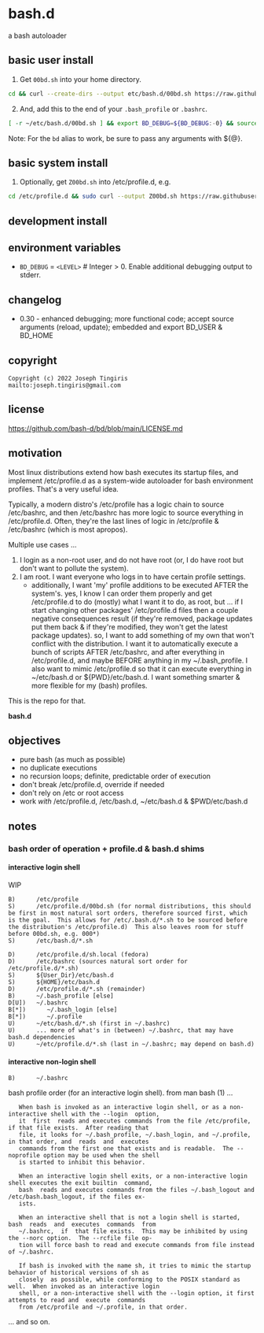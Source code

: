# bash.d

a bash autoloader

## basic user install

1) Get `00bd.sh` into your home directory.

```sh
cd && curl --create-dirs --output etc/bash.d/00bd.sh https://raw.githubusercontent.com/bash-d/bd/main/00bd.sh
```

2) And, add this to the end of your `.bash_profile` or `.bashrc`.

```sh
[ -r ~/etc/bash.d/00bd.sh ] && export BD_DEBUG=${BD_DEBUG:-0} && source ~/etc/bash.d/00bd.sh ${@}
```
Note: For the `bd` alias to work, be sure to pass any arguments with ${@}.

## basic system install

1) Optionally, get `Z00bd.sh` into /etc/profile.d, e.g.

```sh
cd /etc/profile.d && sudo curl --output Z00bd.sh https://raw.githubusercontent.com/bash-d/bd/main/00bd.sh && chmod 0644 Z00bd.sh
```

## development install

## environment variables

* `BD_DEBUG` = `<LEVEL>` # Integer > 0.  Enable additional debugging output to stderr.

## changelog

* 0.30 - enhanced debugging; more functional code; accept source arguments (reload, update); embedded and export BD_USER & BD_HOME

## copyright

    Copyright (c) 2022 Joseph Tingiris
    mailto:joseph.tingiris@gmail.com

## license

https://github.com/bash-d/bd/blob/main/LICENSE.md

## motivation

Most linux distributions extend how bash executes its startup files, and implement /etc/profile.d as a system-wide autoloader for bash environment profiles.  That's a very useful idea.

Typically, a modern distro's /etc/profile has a logic chain to source /etc/bashrc, and then /etc/bashrc has more logic to source everything in /etc/profile.d.  Often, they're the last lines of logic in /etc/profile & /etc/bashrc (which is most apropos).

Multiple use cases ...

1) I login as a non-root user, and do not have root (or, I do have root but don't want to pollute the system).
2) I am root.  I want everyone who logs in to have certain profile settings.
    * additionally, I want 'my' profile additions to be executed AFTER the system's.  yes, I know I can order them properly and get /etc/profile.d to do (mostly) what I want it to do, as root, but ... if I start changing other packages' /etc/profile.d files then a couple negative consequences result (if they're removed, package updates put them back & if they're modified, they won't get the latest package updates).  so, I want to add something of my own that won't conflict with the distribution.  I want it to automatically execute a bunch of scripts AFTER /etc/bashrc, and after everything in /etc/profile.d, and maybe BEFORE anything in my ~/.bash_profile.  I also want to mimic /etc/profile.d so that it can execute everything in ~/etc/bash.d or ${PWD}/etc/bash.d.  I want something smarter & more flexible for my (bash) profiles.
 
This is the repo for that.

**bash.d**

## objectives

* pure bash (as much as possible)
* no duplicate executions
* no recursion loops; definite, predictable order of execution
* don't break /etc/profile.d, override if needed
* don't rely on /etc or root access
* work _with_ /etc/profile.d, /etc/bash.d, ~/etc/bash.d & $PWD/etc/bash.d

## notes

### bash order of operation + profile.d & bash.d shims

#### interactive login shell

WIP

```
B)      /etc/profile
S)      /etc/profile.d/00bd.sh (for normal distributions, this should be first in most natural sort orders, therefore sourced first, which is the goal.  This allows for /etc/.bash.d/*.sh to be sourced before the distribution's /etc/profile.d)  This also leaves room for stuff before 00bd.sh, e.g. 000*)
S)      /etc/bash.d/*.sh

D)      /etc/profile.d/sh.local (fedora)
D)      /etc/bashrc (sources natural sort order for /etc/profile.d/*.sh)
S)      ${User_Dir}/etc/bash.d
S)      ${HOME}/etc/bash.d
D)      /etc/profile.d/*.sh (remainder)
B)      ~/.bash_profile [else]
D[U])   ~/.bashrc
B[*])      ~/.bash_login [else]
B[*])      ~/.profile
U)      ~/etc/bash.d/*.sh (first in ~/.bashrc)
U)      ... more of what's in (between) ~/.bashrc, that may have bash.d dependencies
U)      ~/etc/profile.d/*.sh (last in ~/.bashrc; may depend on bash.d)
```

#### interactive non-login shell

```
B)      ~/.bashrc
```

bash profile order (for an interactive login shell). from man bash (1) ...

       When bash is invoked as an interactive login shell, or as a non-interactive shell with the --login  option,
       it  first  reads and executes commands from the file /etc/profile, if that file exists.  After reading that
       file, it looks for ~/.bash_profile, ~/.bash_login, and ~/.profile, in that order, and  reads  and  executes
       commands from the first one that exists and is readable.  The --noprofile option may be used when the shell
       is started to inhibit this behavior.

       When an interactive login shell exits, or a non-interactive login shell executes the exit builtin  command,
       bash  reads and executes commands from the files ~/.bash_logout and /etc/bash.bash_logout, if the files ex‐
       ists.

       When an interactive shell that is not a login shell is started,  bash  reads  and  executes  commands  from
       ~/.bashrc,  if  that file exists.  This may be inhibited by using the --norc option.  The --rcfile file op‐
       tion will force bash to read and execute commands from file instead of ~/.bashrc.

       If bash is invoked with the name sh, it tries to mimic the startup behavior of historical versions of sh as
       closely  as possible, while conforming to the POSIX standard as well.  When invoked as an interactive login
       shell, or a non-interactive shell with the --login option, it first attempts to read and  execute  commands
       from /etc/profile and ~/.profile, in that order.

... and so on.
